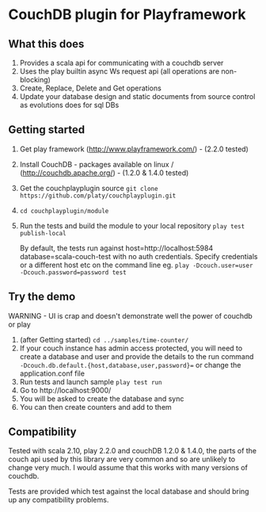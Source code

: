 CouchDB plugin for Playframework
============================================

What this does
--------------

1. Provides a scala api for communicating with a couchdb server
2. Uses the play builtin async Ws request api (all operations are non-blocking)
3. Create, Replace, Delete and Get operations
4. Update your database design and static documents from source control as evolutions does for sql DBs

Getting started
---------------

1. Get play framework (http://www.playframework.com/) - (2.2.0 tested)
2. Install CouchDB - packages available on linux / (http://couchdb.apache.org/) - (1.2.0 & 1.4.0 tested)
3. Get the couchplayplugin source `git clone https://github.com/platy/couchplayplugin.git`
4. `cd couchplayplugin/module`
5. Run the tests and build the module to your local repository `play test publish-local`

    By default, the tests run against host=http://localhost:5984 database=scala-couch-test with no auth credentials. Specify credentials or a different host etc on the command line eg. `play -Dcouch.user=user -Dcouch.password=password test`

Try the demo
------------
WARNING - UI is crap and doesn't demonstrate well the power of couchdb or play

1. (after Getting started) `cd ../samples/time-counter/`
2. If your couch instance has admin access protected, you will need to create a database and user and provide the details to the run command `-Dcouch.db.default.{host,database,user,password}=` or change the application.conf file
2. Run tests and launch sample `play test run`
3. Go to http://localhost:9000/
4. You will be asked to create the database and sync
5. You can then create counters and add to them

Compatibility
-------------

Tested with scala 2.10, play 2.2.0 and couchDB 1.2.0 & 1.4.0, the parts of the couch api used by this library are very common and so are unlikely to change very much. I would assume that this works with many versions of couchdb.

Tests are provided which test against the local database and should bring up any compatibility problems.
